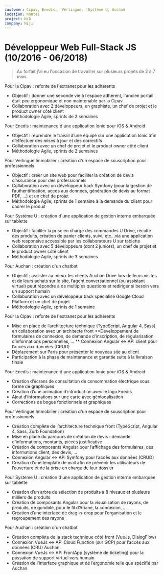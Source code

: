 ```yaml
---
customer: Cipav, Enedis,  Verlingue,  Système U, Auchan
location: Nantes
project: N/A
company: Niji
---
```


# Développeur Web Full-Stack JS (10/2016 - 06/2018)

> Au forfait j'ai eu l'occasion de travailler sur plusieurs projets de 2 à 7 mois.

Pour la Cipav : refonte de l'extranet pour les adhérents

* Objectif : donner une seconde vie à l’espace adhérent, l'ancien portail était peu ergonomique et non maintenable par la Cipav.
* Collaboration avec 2 développeurs, un graphiste, un chef de projet et le product owner côté client
* Méthodologie Agile, sprints de 2 semaines

Pour Enedis : maintenance d'une application Ionic pour iOS & Android

* Objectif : reprendre le travail d’une équipe sur une application Ionic afin d’effectuer des mises à jour et des correctifs
* Collaboration avec un chef de projet et le product owner côté client
* Méthodologie Agile, sprints de 2 semaines

Pour Verlingue Immobilier : création d'un espace de souscription pour professionnels

* Objectif : créer un site web pour faciliter la création de devis d’assurance pour des professionnels
* Collaboration avec un développeur back Symfony (pour la gestion de l’authentification, accès aux données, génération de devis au format PDF, …) et un chef de projet
* Méthodologie Agile, sprints de 1 semaine à la demande du client pour cadrer le produit

Pour Système U : création d'une application de gestion interne embarquée sur tablette

* Objectif : faciliter la prise en charge des commandes U Drive, récolte des produits, création de panier clients, suivi, etc…via une application web responsive accessible par les collaborateurs U sur tablette
* Collaboration avec 5 développeurs (dont 2 juniors), un chef de projet et le product owner côté client
* Méthodologie Agile, sprints de 3 semaines

Pour Auchan : création d'un chatbot

* Objectif : assister au mieux les clients Auchan Drive lors de leurs visites et de leurs achats sur le site, l’agent conversationnel (ou assistant virtuel) peut répondre à de multiples questions et rediriger si besoin vers un support humain
* Collaboration avec un développeur back spécialisé Google Cloud Platform et un chef de projet
* Méthodologie Agile, sprints de 1 semaine

Pour la Cipav : refonte de l'extranet pour les adhérents

* Mise en place de l’architecture technique (TypeScript, Angular 4, Sass) en collaboration avec un architecte front
**Développement de formulaires de connexion, de demande d'inscription, de régularisation d’informations personnelles, …
** Connexion Angular <-> API client pour l’accès aux données (CRUD)
* Déplacement sur Paris pour présenter le nouveau site au client
* Participation à la phase de maintenance et garantie suite à la livraison finale

Pour Enedis : maintenance d'une application Ionic pour iOS & Android

* Création d’écrans de consultation de consommation électrique sous forme de graphiques
* Création d’une animation d’introduction avec le logo Enedis
* Ajout d’informations sur une carte avec géolocalisation
* Corrections de bogue fonctionnels et graphiques

Pour Verlingue Immobilier : création d'un espace de souscription pour professionnels

* Création complète de l’architecture technique front (TypeScript, Angular 4, Sass, Zurb Foundation)
* Mise en place du parcours de création de devis : demande d’informations, montants, pièces justificative
* Création de composants Angular pour l’affichage des formulaires, des informations client, des devis, …
* Connexion Angular <-> API Symfony pour l’accès aux données (CRUD)
* Création d’une template de mail afin de prévenir les utilisateurs de l’ouverture et de la prise en charge de leur dossier

Pour Système U : création d'une application de gestion interne embarquée sur tablette

* Création d’un arbre de sélection de produits à 8 niveaux et plusieurs milliers de produits
* Création de composants Angular pour la visualisation de rayons, de produits, de gondole, pour le fil d’Ariane, la connexion, …
* Création d’une interface de drag-n-drop pour l’organisation et le regroupement des rayons

Pour Auchan : création d'un chatbot

* Création complète de la stack technique côté front (VueJs, DialogFlow)
* Connexion VueJs <-> API Cloud Function (sur GCP) pour l’accès aux données (CRU) Auchan
* Connexion VueJs <-> API FrontApp (système de ticketing) pour la passation de support virtuel vers humain
* Création de l’interface graphique et de l’ergonomie telle que spécifié par Auchan
